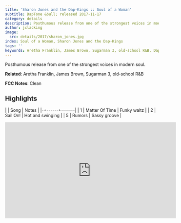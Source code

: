 ```yaml
---
title: 'Sharon Jones and the Dap-Kings :: Soul of a Woman'
subtitle: DapTone &bull; released 2017-11-17
category: details
description: Posthumous release from one of the strongest voices in modern soul.
author: jclacking
image:
  src: details/2017/sharon_jones.jpg
index: Soul of a Woman, Sharon Jones and the Dap-Kings
tags: ''
keywords: Aretha Franklin, James Brown, Sugarman 3, old-school R&B, DapTone
---
```

Posthumous release from one of the strongest voices in modern soul.<!--more-->

**Related**: Aretha Franklin, James Brown, Sugarman 3, old-school R&B

**FCC Notes**: Clean

## Highlights

| | Song | Notes |
|-+------+-------|
| 1 | Matter Of Time | Funky waltz |
| 2 | Sail On! | Hot and swinging |
| 5 | Rumors | Sassy groove |

<div class="tlo-detail-video"><iframe width="560" height="315" src="https://www.youtube.com/embed/aw3FERP5djE" frameborder="0" allow="autoplay; encrypted-media" allowfullscreen></iframe></div>

